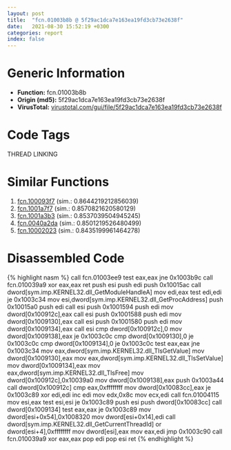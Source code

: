 ```yaml
---
layout: post
title:  "fcn.01003b8b @ 5f29ac1dca7e163ea19fd3cb73e2638f"
date:   2021-08-30 15:52:19 +0300
categories: report
index: false
---
```


# Generic Information
- **Function:** fcn.01003b8b
- **Origin (md5):** 5f29ac1dca7e163ea19fd3cb73e2638f
- **VirusTotal:** [virustotal.com/gui/file/5f29ac1dca7e163ea19fd3cb73e2638f][virustotal_ref]

# Code Tags
<span class="tag" id="THREAD">THREAD</span>
<span class="tag" id="LINKING">LINKING</span>


# Similar Functions

1. [fcn.100093f7][similar_1_ref] (sim.: 0.8644219212856039)
2. [fcn.1001a7f7][similar_2_ref] (sim.: 0.8570821620580129)
3. [fcn.1001a3b3][similar_3_ref] (sim.: 0.8537039504945245)
4. [fcn.0040a2da][similar_4_ref] (sim.: 0.8501219526480499)
5. [fcn.10002023][similar_5_ref] (sim.: 0.8435199961464278)


# Disassembled Code

{% highlight nasm %}
call fcn.01003ee9
test eax,eax
jne 0x1003b9c
call fcn.010039a9
xor eax,eax
ret 
push esi
push edi
push 0x10015ac
call dword[sym.imp.KERNEL32.dll_GetModuleHandleA]
mov edi,eax
test edi,edi
je 0x1003c34
mov esi,dword[sym.imp.KERNEL32.dll_GetProcAddress]
push 0x10015a0
push edi
call esi
push 0x1001594
push edi
mov dword[0x100912c],eax
call esi
push 0x1001588
push edi
mov dword[0x1009130],eax
call esi
push 0x1001580
push edi
mov dword[0x1009134],eax
call esi
cmp dword[0x100912c],0
mov dword[0x1009138],eax
je 0x1003c0c
cmp dword[0x1009130],0
je 0x1003c0c
cmp dword[0x1009134],0
je 0x1003c0c
test eax,eax
jne 0x1003c34
mov eax,dword[sym.imp.KERNEL32.dll_TlsGetValue]
mov dword[0x1009130],eax
mov eax,dword[sym.imp.KERNEL32.dll_TlsSetValue]
mov dword[0x1009134],eax
mov eax,dword[sym.imp.KERNEL32.dll_TlsFree]
mov dword[0x100912c],0x10039a0
mov dword[0x1009138],eax
push 0x1003a44
call dword[0x100912c]
cmp eax,0xffffffff
mov dword[0x10083cc],eax
je 0x1003c89
xor edi,edi
inc edi
mov edx,0x8c
mov ecx,edi
call fcn.01004115
mov esi,eax
test esi,esi
je 0x1003c89
push esi
push dword[0x10083cc]
call dword[0x1009134]
test eax,eax
je 0x1003c89
mov dword[esi+0x54],0x1008320
mov dword[esi+0x14],edi
call dword[sym.imp.KERNEL32.dll_GetCurrentThreadId]
or dword[esi+4],0xffffffff
mov dword[esi],eax
mov eax,edi
jmp 0x1003c90
call fcn.010039a9
xor eax,eax
pop edi
pop esi
ret 
{% endhighlight %}


[similar_1_ref]: /report/fcn.100093f7@090dc3a8da6aa33c667b678303e4bdd6
[similar_2_ref]: /report/fcn.1001a7f7@01917ef1a6330a4695a0deaf2b7bc13a
[similar_3_ref]: /report/fcn.1001a3b3@4c3818fdf32d89a09257dbc9d3e142ea
[similar_4_ref]: /report/fcn.0040a2da@950fc8a60b5bfd2ed28e8806b8cb3a4d
[similar_5_ref]: /report/fcn.10002023@dc3e2cdf680078d293de3e2d92ba613c
[virustotal_ref]: https://www.virustotal.com/gui/file/5f29ac1dca7e163ea19fd3cb73e2638f